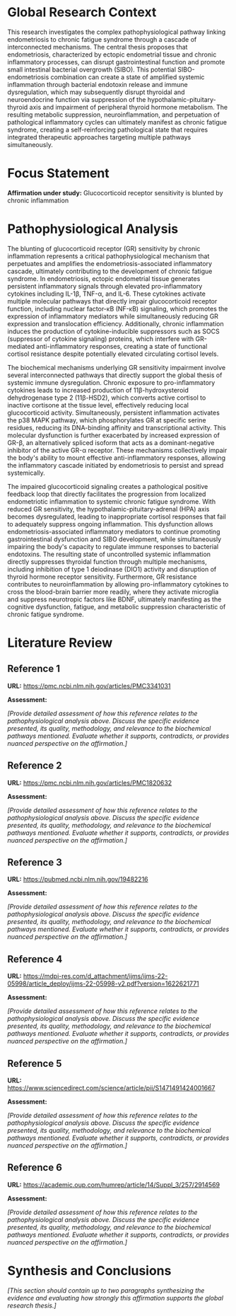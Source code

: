 # Global Research Context

This research investigates the complex pathophysiological pathway linking endometriosis to chronic fatigue syndrome through a cascade of interconnected mechanisms. The central thesis proposes that endometriosis, characterized by ectopic endometrial tissue and chronic inflammatory processes, can disrupt gastrointestinal function and promote small intestinal bacterial overgrowth (SIBO). This potential SIBO-endometriosis combination can create a state of amplified systemic inflammation through bacterial endotoxin release and immune dysregulation, which may subsequently disrupt thyroidal and neuroendocrine function via suppression of the hypothalamic-pituitary-thyroid axis and impairment of peripheral thyroid hormone metabolism. The resulting metabolic suppression, neuroinflammation, and perpetuation of pathological inflammatory cycles can ultimately manifest as chronic fatigue syndrome, creating a self-reinforcing pathological state that requires integrated therapeutic approaches targeting multiple pathways simultaneously.

# Focus Statement

**Affirmation under study:** Glucocorticoid receptor sensitivity is blunted by chronic inflammation

# Pathophysiological Analysis

The blunting of glucocorticoid receptor (GR) sensitivity by chronic inflammation represents a critical pathophysiological mechanism that perpetuates and amplifies the endometriosis-associated inflammatory cascade, ultimately contributing to the development of chronic fatigue syndrome. In endometriosis, ectopic endometrial tissue generates persistent inflammatory signals through elevated pro-inflammatory cytokines including IL-1β, TNF-α, and IL-6. These cytokines activate multiple molecular pathways that directly impair glucocorticoid receptor function, including nuclear factor-κB (NF-κB) signaling, which promotes the expression of inflammatory mediators while simultaneously reducing GR expression and translocation efficiency. Additionally, chronic inflammation induces the production of cytokine-inducible suppressors such as SOCS (suppressor of cytokine signaling) proteins, which interfere with GR-mediated anti-inflammatory responses, creating a state of functional cortisol resistance despite potentially elevated circulating cortisol levels.

The biochemical mechanisms underlying GR sensitivity impairment involve several interconnected pathways that directly support the global thesis of systemic immune dysregulation. Chronic exposure to pro-inflammatory cytokines leads to increased production of 11β-hydroxysteroid dehydrogenase type 2 (11β-HSD2), which converts active cortisol to inactive cortisone at the tissue level, effectively reducing local glucocorticoid activity. Simultaneously, persistent inflammation activates the p38 MAPK pathway, which phosphorylates GR at specific serine residues, reducing its DNA-binding affinity and transcriptional activity. This molecular dysfunction is further exacerbated by increased expression of GR-β, an alternatively spliced isoform that acts as a dominant-negative inhibitor of the active GR-α receptor. These mechanisms collectively impair the body's ability to mount effective anti-inflammatory responses, allowing the inflammatory cascade initiated by endometriosis to persist and spread systemically.

The impaired glucocorticoid signaling creates a pathological positive feedback loop that directly facilitates the progression from localized endometriotic inflammation to systemic chronic fatigue syndrome. With reduced GR sensitivity, the hypothalamic-pituitary-adrenal (HPA) axis becomes dysregulated, leading to inappropriate cortisol responses that fail to adequately suppress ongoing inflammation. This dysfunction allows endometriosis-associated inflammatory mediators to continue promoting gastrointestinal dysfunction and SIBO development, while simultaneously impairing the body's capacity to regulate immune responses to bacterial endotoxins. The resulting state of uncontrolled systemic inflammation directly suppresses thyroidal function through multiple mechanisms, including inhibition of type 1 deiodinase (DIO1) activity and disruption of thyroid hormone receptor sensitivity. Furthermore, GR resistance contributes to neuroinflammation by allowing pro-inflammatory cytokines to cross the blood-brain barrier more readily, where they activate microglia and suppress neurotropic factors like BDNF, ultimately manifesting as the cognitive dysfunction, fatigue, and metabolic suppression characteristic of chronic fatigue syndrome.

# Literature Review

## Reference 1

**URL:** https://pmc.ncbi.nlm.nih.gov/articles/PMC3341031

**Assessment:**

*[Provide detailed assessment of how this reference relates to the pathophysiological analysis above. Discuss the specific evidence presented, its quality, methodology, and relevance to the biochemical pathways mentioned. Evaluate whether it supports, contradicts, or provides nuanced perspective on the affirmation.]*

## Reference 2

**URL:** https://pmc.ncbi.nlm.nih.gov/articles/PMC1820632

**Assessment:**

*[Provide detailed assessment of how this reference relates to the pathophysiological analysis above. Discuss the specific evidence presented, its quality, methodology, and relevance to the biochemical pathways mentioned. Evaluate whether it supports, contradicts, or provides nuanced perspective on the affirmation.]*

## Reference 3

**URL:** https://pubmed.ncbi.nlm.nih.gov/19482216

**Assessment:**

*[Provide detailed assessment of how this reference relates to the pathophysiological analysis above. Discuss the specific evidence presented, its quality, methodology, and relevance to the biochemical pathways mentioned. Evaluate whether it supports, contradicts, or provides nuanced perspective on the affirmation.]*

## Reference 4

**URL:** https://mdpi-res.com/d_attachment/ijms/ijms-22-05998/article_deploy/ijms-22-05998-v2.pdf?version=1622621771

**Assessment:**

*[Provide detailed assessment of how this reference relates to the pathophysiological analysis above. Discuss the specific evidence presented, its quality, methodology, and relevance to the biochemical pathways mentioned. Evaluate whether it supports, contradicts, or provides nuanced perspective on the affirmation.]*

## Reference 5

**URL:** https://www.sciencedirect.com/science/article/pii/S1471491424001667

**Assessment:**

*[Provide detailed assessment of how this reference relates to the pathophysiological analysis above. Discuss the specific evidence presented, its quality, methodology, and relevance to the biochemical pathways mentioned. Evaluate whether it supports, contradicts, or provides nuanced perspective on the affirmation.]*

## Reference 6

**URL:** https://academic.oup.com/humrep/article/14/Suppl_3/257/2914569

**Assessment:**

*[Provide detailed assessment of how this reference relates to the pathophysiological analysis above. Discuss the specific evidence presented, its quality, methodology, and relevance to the biochemical pathways mentioned. Evaluate whether it supports, contradicts, or provides nuanced perspective on the affirmation.]*

# Synthesis and Conclusions

*[This section should contain up to two paragraphs synthesizing the evidence and evaluating how strongly this affirmation supports the global research thesis.]*

